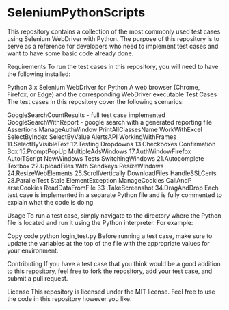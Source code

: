# SeleniumPythonScripts
This repository contains a collection of the most commonly used test cases using Selenium WebDriver with Python. The purpose of this repository is to serve as a reference for developers who need to implement test cases and want to have some basic code already done.

Requirements To run the test cases in this repository, you will need to have the following installed:

Python 3.x Selenium WebDriver for Python A web browser (Chrome, Firefox, or Edge) and the corresponding WebDriver executable Test Cases The test cases in this repository cover the following scenarios:

GoogleSearchCountResults - full test case implemented
GoogleSearchWithReport - google search with a generated reporting file
Assertions
ManageAuthWindow
PrintAllClassesName
WorkWithExcel
SelectByIndex
SelectByValue
AlertsAPI
WorkingWithFrames 11.SelectByVisibleText 12.Testing Dropdowns 13.Checkboxes
Confirmation Box 15.PromptPopUp
MultipleAdsWindows 17.AuthWindowFirefox
AutolTScript
NewWindows Tests
SwitchingWindows 21.Autocomplete Textbox 22.UploadFiles With Sendkeys
ResizeWIndows 24.ResizeWebElements 25.ScrollVertically
DownloadFiles
HandleSSLCerts 28.ParallelTest
Stale ElementException
ManageCookies
CallAndP arseCookies
ReadDataFromFile 33 .TakeScreenshot 34.DragAndDrop
Each test case is implemented in a separate Python file and is fully commented to explain what the code is doing.

Usage To run a test case, simply navigate to the directory where the Python file is located and run it using the Python interpreter. For example:

Copy code python login_test.py Before running a test case, make sure to update the variables at the top of the file with the appropriate values for your environment.

Contributing If you have a test case that you think would be a good addition to this repository, feel free to fork the repository, add your test case, and submit a pull request.

License This repository is licensed under the MIT license. Feel free to use the code in this repository however you like.
